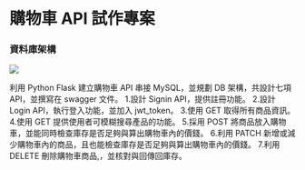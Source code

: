 # 購物車 API 試作專案

### 資料庫架構

![](https://github.com/StevenHsu22/API_shoppingcart/blob/main/Api_picture/sql%E6%9E%B6%E6%A7%8B.png)


利用 Python Flask 建立購物車 API 串接 MySQL，並規劃 DB 架構，共設計七項 API，並撰寫在 swagger 文件。
1.設計 Signin API，提供註冊功能。
2.設計 Login API，執行登入功能，並加入 jwt_token。
3.使用 GET 取得所有商品資訊。
4.使用 GET 提供使用者可模糊搜尋產品的功能。
5.採用 POST 將商品放入購物車，並能同時檢查庫存是否足夠與算出購物車內的價錢。
6.利用 PATCH 新增或減少購物車內的商品，且也能檢查庫存是否足夠與算出購物車內的價錢。
7.利用 DELETE 刪除購物車商品,，並核對與回傳回庫存。
